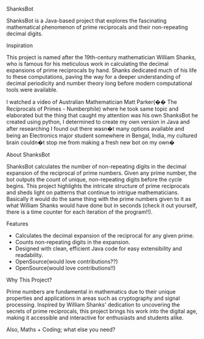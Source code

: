 ShanksBot

ShanksBot is a Java-based project that explores the fascinating mathematical phenomenon of prime reciprocals and their non-repeating decimal digits.

Inspiration

This project is named after the 19th-century mathematician William Shanks, who is famous for his meticulous work in calculating the decimal expansions of prime reciprocals by hand. Shanks dedicated much of his life to these computations, paving the way for a deeper understanding of decimal periodicity and number theory long before modern computational tools were available.

I watched a video of Australian Mathematician Matt Parker(�� The Reciprocals of Primes - Numberphile) where he took same topic and elaborated but the thing that caught my attention was his own ShanksBot he created using python, I determined to create my own version in Java and after researching I found out there wasn�t many options available and being an Electronics major student somewhere in Bengal, India, my cultured brain couldn�t stop me from making a fresh new bot on my own�



About ShanksBot

ShanksBot calculates the number of non-repeating digits in the decimal expansion of the reciprocal of prime numbers. Given any prime number, the bot outputs the count of unique, non-repeating digits before the cycle begins. This project highlights the intricate structure of prime reciprocals and sheds light on patterns that continue to intrigue mathematicians. Basically it would do the same thing with the prime numbers given to it as what William Shanks would have done but in seconds (check it out yourself, there is a time counter for each iteration of the program!!).




Features

* Calculates the decimal expansion of the reciprocal for any given prime.
* Counts non-repeating digits in the expansion.
* Designed with clean, efficient Java code for easy extensibility and readability.
* OpenSource(would love contributions??)
* OpenSource(would love contributions!!)




Why This Project?

Prime numbers are fundamental in mathematics due to their unique properties and applications in areas such as cryptography and signal processing. Inspired by William Shanks' dedication to uncovering the secrets of prime reciprocals, this project brings his work into the digital age, making it accessible and interactive for enthusiasts and students alike.


Also, Maths + Coding; what else you need?
